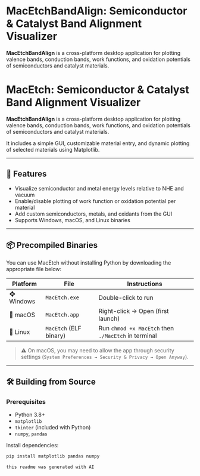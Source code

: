 # MacEtchBandAlign: Semiconductor & Catalyst Band Alignment Visualizer
**MacEtchBandAlign** is a cross-platform desktop application for plotting valence bands, conduction bands, work functions, and oxidation potentials of semiconductors and catalyst materials.
# MacEtch: Semiconductor & Catalyst Band Alignment Visualizer

**MacEtchBandAlign** is a cross-platform desktop application for plotting valence bands, conduction bands, work functions, and oxidation potentials of semiconductors and catalyst materials.

It includes a simple GUI, customizable material entry, and dynamic plotting of selected materials using Matplotlib.

---

## 🧰 Features

- Visualize semiconductor and metal energy levels relative to NHE and vacuum
- Enable/disable plotting of work function or oxidation potential per material
- Add custom semiconductors, metals, and oxidants from the GUI
- Supports Windows, macOS, and Linux binaries

---

## 📦 Precompiled Binaries

You can use MacEtch without installing Python by downloading the appropriate file below:

| Platform | File                     | Instructions             |
|----------|--------------------------|---------------------------|
| ❖ Windows | `MacEtch.exe`              | Double-click to run       |
| 🍎 macOS   | `MacEtch.app`              | Right-click → Open (first launch) |
| 🐧 Linux   | `MacEtch` (ELF binary)     | Run `chmod +x MacEtch` then `./MacEtch` in terminal |

> ⚠️ On macOS, you may need to allow the app through security settings (`System Preferences → Security & Privacy → Open Anyway`).

---

## 🛠️ Building from Source

### Prerequisites

- Python 3.8+
- `matplotlib`
- `tkinter` (included with Python)
- `numpy`, `pandas`

Install dependencies:

```bash
pip install matplotlib pandas numpy

this readme was generated with AI
